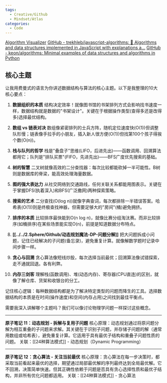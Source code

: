 ```yaml
---
tags:
  - Creative/Github
  - Mindset/Atlas
categories:
  - Code
---
```

[Algorithm Visualizer](https://algorithm-visualizer.org/)
[GitHub - trekhleb/javascript-algorithms: 📝 Algorithms and data structures implemented in JavaScript with explanations a...](https://github.com/trekhleb/javascript-algorithms)
[GitHub - keon/algorithms: Minimal examples of data structures and algorithms in Python](https://github.com/keon/algorithms)

## 核心主题
让我用费曼式的语言为你讲述数据结构与算法的核心主题。以下是我整理的10大核心要点：

1. **数据组织的本质**
结构决定效率！就像图书馆的书架排列方式会影响找书速度一样，数据结构就是数据的"书架设计"。关键在于根据操作类型(查得多还是改得多)选择最优结构。

2. **数组 vs 链表对决**
数组像紧密排列的士兵方阵，随机定位速度快(O(1))但调整队形慢；链表像手拉手的小朋友，插入新人很方便(O(1))但找第100个孩子得挨个数(O(n))。

3. **栈与队列的哲学**
栈是"叠盘子"思维(LIFO，后进先出)——函数调用、回溯算法都用它；队列是"排队买票"(FIFO，先进先出)——BFS广度优先搜索的基础。

4. **树的智慧**
二叉树就像高效的二分查找器：每次比较都能砍掉一半可能性。B树则是数据库的脊梁，能高效处理海量数据。

5. **图的强大表达力**
从社交网络到交通路线，任何关联关系都能用图表示。关键在于掌握DFS(执着深入)和BFS(广泛撒网)两种探索策略。

6. **搜索的艺术**
二分查找(O(log n))就像字典查词，每次都排除一半错误答案。哈希表(O(1))则是终极查找神器，但需要足够大的"房间"(桶)避免拥挤。

7. **排序的本质**
比较排序最快能到O(n log n)，就像比赛分组淘汰赛。而非比较排序(如桶排序)在某些场景能实现O(n)，前提是知道数据分布特点。

8. **[[../../2.Sphere/Github/动态规划魔法-DP-问题分解]]**
把大问题拆成小问题，记住已经解决的子问题(备忘录)，避免重复计算。就像解数学题时记录中间步骤一样。

9. **贪心与回溯**
贪心算法像短线炒股，每次选择当前最优；回溯算法像试错探索，走不通就回退。各有利弊。

10. **内存三剑客**
理解栈(函数调用)、堆(动态内存)、寄存器(CPU直连)的区别，就像了解仓库、货架和收银台的分工。

记住核心逻辑：每种数据结构都是为了解决特定类型的问题而降生的工具。选择数据结构的本质是在时间(操作速度)和空间(内存占用)之间找到最佳平衡点。

需要我深入讲解哪个主题吗？我们可以像讨论物理学问题一样探讨这些概念。


---

**原子笔记 11：动态规划 - 拆解与复用子问题**
核心原理：动态规划通过将原问题分解为相互重叠的子问题来求解。其关键在于识别子问题，并存储子问题的解（通常用数组或哈希表），避免重复计算。它适用于具有最优子结构和重叠子问题性质的问题。
关联：[[24种算法模式]] - 动态规划（Dynamic Programming）

---

**原子笔记 12：贪心算法 - 关注当前最优**
核心原理：贪心算法在每一步决策时，都采取当前看起来最优的选择，期望通过局部最优解的序列最终达到全局最优解。它不回溯，决策简单快速。但其正确性依赖于问题是否具有贪心选择性质和最优子结构，并非所有优化问题都适用。
关联：[[24种算法模式]] - 贪心算法




